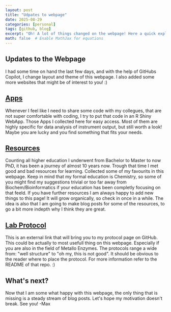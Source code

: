 ```yaml
---
layout: post
title: "Udpates to webpage"
date: 2025-08-29
categories: [personal]
tags: [github, blog]
excerpt: "Oh! A lot of things changed on the webpage! Here a quick explaination why how where ..."
math: false  # Enable MathJax for equations
---
```


## Updates to the Webpage
I had some time on hand the last few days, and with the help of GitHubs Copilot, I change layout and theme of this webpage.
I also added some more websites that might be of interest to you! :)

## [Apps](http://boehmax.github.io/apps)
Whenever I feel like I need to share some code with my collegues, that are not super comfortable with coding, I try to put that code in an R Shiny WebApp. Those Apps I collected here for easy access. Most of them are highly specific for data analysis of instrument output, but still worth a look! Maybe you are lucky and you find something that fits your needs.

## [Resources](http://boehmax.github.io/resources)
Counting all higher education I underwent from Bachelor to Master to now PhD, it has been a journey of almost 10 years now. Trough that time I met good and bad resources for learning. Collected some of my favourits in this webpage. Keep in mind that my formal education is Chemistry, so some of you might find my suggestions trivial or too far away from Biochem/Bioinformatics if your education has been completly focusing on that feeld. If you have further resources I am always happy to add new things to this page! It will grow organically, so check in once in a while. The idea is also that I am going to make blog posts for some of the resources, to go a bit more indepth why I think they are  great.

## [Lab Protocol](http://boehmax.github.io/protocols)
This is an external link that will bring you to my protocol page on GitHub. This could be actually to most usefull thing on this webpage. Especially if you are also in the field of Metallo Enzymes. The protocols range a wide from: "well structure" to "oh my, this is not good". It should be obvious to the reader where to place the protocol. For more information refer to the README of that repo. :)

## What's next?
Now that I am some what happy with this webpage, the only thing that is missing is a steady stream of blog posts. Let's hope my motivation doesn't break. See you! -Max
